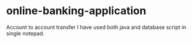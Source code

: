 # online-banking-application
Account to account transfer
I have used both java and database script in single notepad.
